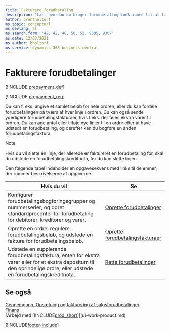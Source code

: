 ```yaml
---
title: Fakturere forudbetaling
description: 'Lær, hvordan du bruger forudbetalingsfunktionen til at fakturere og opkræve depositum, der kræves af debitorer eller at sende depositummerne til kreditorer i Business Central.'
author: brentholtorf
ms.topic: conceptual
ms.devlang: al
ms.search.form: '42, 42, 48, 50, 52, 9305, 9307'
ms.date: 12/03/2021
ms.author: bholtorf
ms.service: dynamics-365-business-central
---
```

# Fakturere forudbetalinger

[!INCLUDE [prepayment_def](includes/prepayment_def.md)]

[!INCLUDE [prepayment_req](includes/prepayment_req.md)]

Du kan f. eks. angive et samlet beløb for hele ordren, eller du kan fordele forudbetalingen på tværs af hver linje i ordren. Du kan også sende yderligere forudbetalingsfakturaer, hvis f.eks. der føjes ekstra varer til ordren. Du kan øge antal eller tilføje nye linjer til en ordre efter at have udstedt en forudbetaling, og derefter kan du bogføre en anden forudbetalingsfaktura.  

> [!NOTE]
> Hvis du vil slette en linje, der allerede er faktureret en forudbetaling for, skal du udstede en forudbetalingskreditnota, før du kan slette linjen.

Den følgende tabel indeholder en opgavesekvens med links til de emner, der rummer beskrivelserne af opgaverne.

|**Hvis du vil**|**Se**|  
|------------|-------------|  
|Konfigurer forudbetalingsbogføringsgrupper og nummerserier, og opret standardprocenter for forudbetaling for debitorer, kreditorer og varer.|[Oprette forudbetalinger](finance-set-up-prepayments.md)|
|Oprette en ordre, regulere forudbetalingsbeløb, og udstede en faktura for forudbetalingsbeløb.|[Oprette forudbetalingsfakturaer](finance-how-to-create-prepayment-invoices.md)|  
|Udstede en supplerende forudbetalingsfaktura, enten for ekstra varer eller for et ekstra depositum til den oprindelige ordre, eller udstede en forudbetalingskreditnota.|[Rette forudbetalinger](finance-how-to-correct-prepayments.md)|  

## Se også

[Gennemgang: Opsætning og fakturering af salgsforudbetalinger](walkthrough-setting-up-and-invoicing-sales-prepayments.md)  
[Finans](finance.md)  
[Arbejd med [!INCLUDE[prod_short](includes/prod_short.md)]](ui-work-product.md)  


[!INCLUDE[footer-include](includes/footer-banner.md)]
